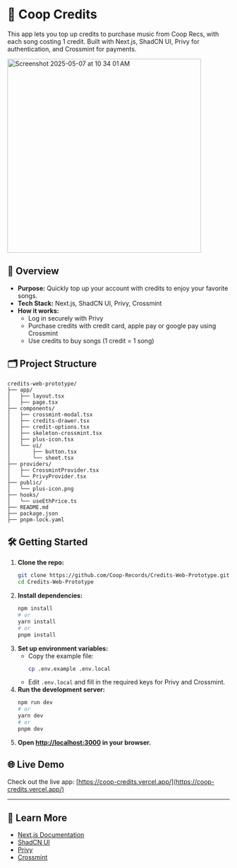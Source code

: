 # 🎵 Coop Credits

This app lets you top up credits to purchase music from Coop Recs, with each song costing 1 credit. Built with Next.js, ShadCN UI, Privy for authentication, and Crossmint for payments.

<img width="439" alt="Screenshot 2025-05-07 at 10 34 01 AM" src="https://github.com/user-attachments/assets/35399fe4-1149-4006-9922-2f18b27e6abf" />

## 🚀 Overview

- **Purpose:** Quickly top up your account with credits to enjoy your favorite songs.
- **Tech Stack:** Next.js, ShadCN UI, Privy, Crossmint
- **How it works:**
  - Log in securely with Privy
  - Purchase credits with credit card, apple pay or google pay using Crossmint
  - Use credits to buy songs (1 credit = 1 song)

## 🗂️ Project Structure

```
credits-web-prototype/
├── app/
│   ├── layout.tsx
│   ├── page.tsx
├── components/
│   ├── crossmint-modal.tsx
│   ├── credits-drawer.tsx
│   ├── credit-options.tsx
│   ├── skeleton-crossmint.tsx
│   ├── plus-icon.tsx
│   └── ui/
│       ├── button.tsx
│       └── sheet.tsx
├── providers/
│   ├── CrossmintProvider.tsx
│   └── PrivyProvider.tsx
├── public/
│   └── plus-icon.png
├── hooks/
│   └── useEthPrice.ts
├── README.md
├── package.json
├── pnpm-lock.yaml
```

## 🛠️ Getting Started

1. **Clone the repo:**
   ```bash
   git clone https://github.com/Coop-Records/Credits-Web-Prototype.git
   cd Credits-Web-Prototype
   ```
2. **Install dependencies:**
   ```bash
   npm install
   # or
   yarn install
   # or
   pnpm install
   ```
3. **Set up environment variables:**
   - Copy the example file:
     ```bash
     cp .env.example .env.local
     ```
   - Edit `.env.local` and fill in the required keys for Privy and Crossmint.
4. **Run the development server:**
   ```bash
   npm run dev
   # or
   yarn dev
   # or
   pnpm dev
   ```
5. **Open [http://localhost:3000](http://localhost:3000) in your browser.**

## 🌐 Live Demo

Check out the live app: [https://coop-credits.vercel.app/](https://coop-credits.vercel.app/)

---

## 📖 Learn More

- [Next.js Documentation](https://nextjs.org/docs)
- [ShadCN UI](https://ui.shadcn.com/)
- [Privy](https://privy.io/)
- [Crossmint](https://www.crossmint.com/)
